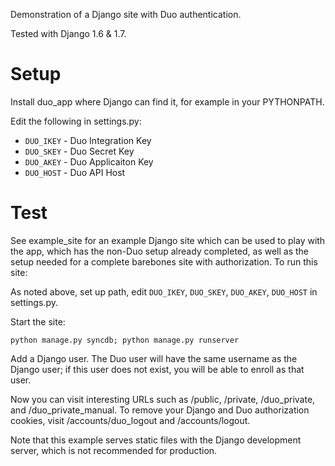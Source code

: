 Demonstration of a Django site with Duo authentication.

Tested with Django 1.6 & 1.7.

# Setup

Install duo_app where Django can find it, for example in your PYTHONPATH.

Edit the following in settings.py:

* `DUO_IKEY` - Duo Integration Key
* `DUO_SKEY` - Duo Secret Key
* `DUO_AKEY` - Duo Applicaiton Key
* `DUO_HOST` - Duo API Host

# Test

See example_site for an example Django site which can be used to play with the
app, which has the non-Duo setup already completed, as well as the setup needed
for a complete barebones site with authorization.  To run this site:

As noted above, set up path, edit `DUO_IKEY`, `DUO_SKEY`, `DUO_AKEY`, `DUO_HOST`
in settings.py.

Start the site:

    python manage.py syncdb; python manage.py runserver

Add a Django user.  The Duo user will have the same username as the
Django user; if this user does not exist, you will be able to enroll
as that user.

Now you can visit interesting URLs such as /public, /private, /duo_private,
and /duo_private_manual.  To remove your Django and Duo authorization cookies,
visit /accounts/duo_logout and /accounts/logout.

Note that this example serves static files with the Django development server,
which is not recommended for production.
